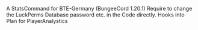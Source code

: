 A StatsCommand for BTE-Germany (BungeeCord 1.20.1)
Require to change the LuckPerms Database password etc. in the Code directly.
Hooks into Plan for PlayerAnalystics

